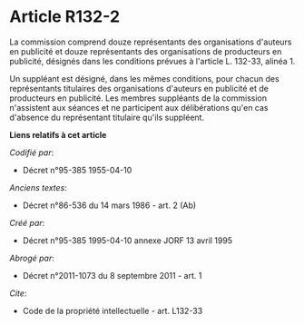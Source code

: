# Article R132-2

La commission comprend douze représentants des organisations d'auteurs en publicité et douze représentants des organisations
de producteurs en publicité, désignés dans les conditions prévues à l'article L. 132-33, alinéa 1.

Un suppléant est désigné, dans les mêmes conditions, pour chacun des représentants titulaires des organisations d'auteurs en
publicité et de producteurs en publicité. Les membres suppléants de la commission n'assistent aux séances et ne participent
aux délibérations qu'en cas d'absence du représentant titulaire qu'ils suppléent.

**Liens relatifs à cet article**

_Codifié par_:

  - Décret n°95-385 1955-04-10

_Anciens textes_:

  - Décret n°86-536 du 14 mars 1986 - art. 2 (Ab)

_Créé par_:

  - Décret n°95-385 1995-04-10 annexe JORF 13 avril 1995

_Abrogé par_:

  - Décret n°2011-1073 du 8 septembre 2011 - art. 1

_Cite_:

  - Code de la propriété intellectuelle - art. L132-33
